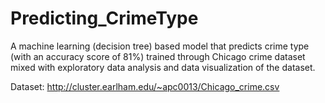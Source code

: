 # Predicting_CrimeType

A machine learning (decision tree) based model that predicts crime type (with an accuracy score of 81%) trained through Chicago crime dataset mixed with exploratory data analysis and data visualization of the dataset.

Dataset: http://cluster.earlham.edu/~apc0013/Chicago_crime.csv






